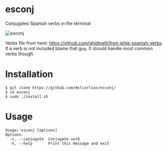 # esconj
Conjugates Spanish verbs in the terminal

![esconj](https://mcarlson.xyz/img/esconj.png)

Verbs file from here: https://github.com/ghidinelli/fred-jehle-spanish-verbs. If a verb is not included blame that guy. It should handle most common verbs though.

# Installation
```shell
$ git clone https://github.com/mslcarlson/esconj/
$ cd esconj
$ sudo ./install.sh
```

# Usage
```
Usage: esconj [options]
Options:
  -c, --conjugate  Conjugate verb
  -h, --help       Print this message and exit
```
